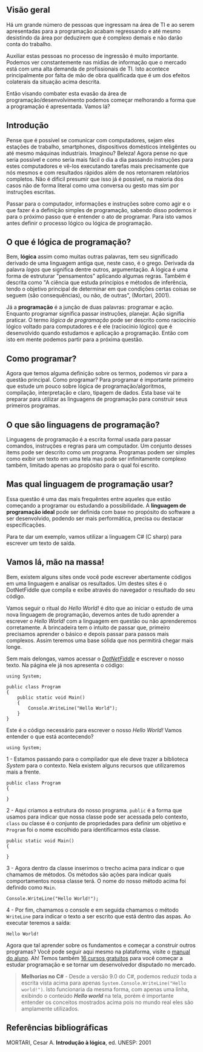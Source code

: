 ## Visão geral
Há um grande número de pessoas que ingressam na área de TI e ao serem apresentadas para a programação acabam regressando e até mesmo desistindo da área por deduzirem que é complexo demais e não darão conta do trabalho.

Auxiliar estas pessoas no processo de ingressão é muito importante. Podemos ver constantemente nas mídias de informação que o mercado está com uma alta demanda de profissionais de TI. Isto acontece principalmente por falta de mão de obra qualificada que é um dos efeitos colaterais da situação acima descrita.

Então visando combater esta evasão da área de programação/desenvolvimento podemos começar melhorando a forma que a programação é apresentada. Vamos lá?

## Introdução
Pense que é possível se comunicar com computadores, sejam eles estações de trabalho, smartphones, dispositivos domésticos inteligêntes ou até mesmo máquinas industriais. Imaginou? Beleza! Agora pense no que seria possível e como seria mais fácil o dia a dia passando instruções para estes computadores e vê-los executando tarefas mais precisamente que nós mesmos e com resultados rápidos além de nos retornarem relatórios completos. Não é dificil presumir que isso já é possível, na maioria dos casos não de forma literal como uma conversa ou gesto mas sim por instruções escritas.

Passar para o computador, informações e instruções sobre como agir e o que fazer é a definição simples de programação, sabendo disso podemos ir para o próximo passo que é entender o ato de programar. Para isto vamos antes definir o processo lógico ou lógica de programação.

## O que é lógica de programação?
Bem, **lógica** assim como muitas outras palavras, tem seu significado derivado de uma linguagem antiga que, neste caso, é o grego. Derivada da palavra *logos* que significa dentre outros, argumentação. A lógica é uma forma de estruturar "pensamentos" aplicando algumas regras. Também é descrita como "A ciência que estuda princípios e métodos de inferência, tendo o objetivo principal de determinar em que condições certas coisas se seguem (são consequências), ou não, de outras", (Mortari, 2001). 

Já a **programação** é a junção de duas palavras: programar e ação. Enquanto programar significa passar instruções, planejar. Ação signifia praticar. O termo *lógica de programação* pode ser descrito como raciocínio lógico voltado para computadores e é ele (raciocínio lógico) que é desenvolvido quando estudamos e aplicação a programação. Então com isto em mente podemos partir para a próxima questão.

## Como programar?
Agora que temos alguma definição sobre os termos, podemos vir para a questão principal. Como programar? Para programar é importante primeiro que estude um pouco sobre lógica de programação/algoritmos, compilação, interpretação e claro, tipagem de dados. Esta base vai te preparar para utilizar as linguagens de programação para construir seus primeiros programas.

## O que são linguagens de programação?
Linguagens de programação é a escrita formal usada para passar comandos, instruções e regras para um computador. Um conjunto desses items pode ser descrito como um programa. Programas podem ser simples como exibir um texto em uma tela mas pode ser infinitamente complexo também, limitado apenas ao propósito para o qual foi escrito.

## Mas qual linguagem de programação usar?
Essa questão é uma das mais frequêntes entre aqueles que estão começando a programar ou estudando a possibilidade. A **linguagem de programação ideal** pode ser definida com base no propósito do software a ser desenvolvido, podendo ser mais performática, precisa ou destacar especificações.

Para te dar um exemplo, vamos utilizar a linguagem C# (C sharp) para escrever um texto de saída.

## Vamos lá, mão na massa!

Bem, existem alguns sites onde você pode escrever abertamente códigos em uma linguagem e analisar os resultados. Um destes sites é o DotNetFiddle que compila e exibe através do navegador o resultado do seu código.

Vamos seguir o ritual do *Hello World!* é dito que ao iniciar o estudo de uma nova linguagem de programação, devemos antes de tudo aprender a escrever o *Hello World!* com a linguagem em questão ou não aprenderemos corretamente. A brincadeira tem o intuito de passar que, primeiro precisamos aprender o básico e depois passar para passos mais complexos. Assim teremos uma base sólida que nos permitirá chegar mais longe.

Sem mais delongas, vamos acessar o [*DotNetFiddle*](https://dotnetfiddle.net/) e escrever o nosso texto. Na página ele já nos apresenta o código:

```
using System;
					
public class Program
{
	public static void Main()
	{
		Console.WriteLine("Hello World");
	}
}
```

Este é o código necessário para escrever o nosso *Hello World!* Vamos entender o que está acontecendo?

```
using System;
```

1 - Estamos passando para o compilador que ele deve trazer a biblioteca *System* para o contexto. Nela existem alguns recursos que utilizaremos mais a frente.

```
public class Program
{

}
```

2 - Aqui criamos a estrutura do nosso programa. `public` é a forma que usamos para indicar que nossa classe pode ser acessada pelo contexto, `class` ou classe é o conjunto de propriedades para definir um objetivo e `Program` foi o nome escolhido para identificarmos esta classe.

```
public static void Main()
{

}
```

3 - Agora dentro da classe inserimos o trecho acima para indicar o que chamamos de métodos. Os métodos são ações para indicar quais comportamentos nossa classe terá. O nome do nosso método acima foi definido como `Main`.

```
Console.WriteLine("Hello World!");
```

4 - Por fim, chamamos o console e em seguida chamamos o método `WriteLine`
para indicar o texto a ser escrito que está dentro das aspas. Ao executar teremos a saída:

```
Hello World!
```

Agora que tal aprender sobre os fundamentos e começar a construir outros programas? Você pode seguir aqui mesmo na plataforma, visite o [manual do aluno](https://balta.io/guia). Ah! Temos também [16 cursos gratuitos](https://balta.io/comece-de-graca) para você começar a estudar programação e se tornar um desenvolvedor disputado no mercado.

> **Melhorias no C#** - Desde a versão 9.0 do C#, podemos reduzir toda a escrita vista acima para apenas `System.Console.WriteLine("Hello world!")`. Isto funcionaria da mesma forma, com apenas uma linha, exibindo o conteúdo ***Hello world*** na tela, porém é importante entender os conceitos mostrados acima pois no mundo real eles são amplamente utilizados.

## Referências bibliográficas
MORTARI, Cesar A. **Introdução à lógica**, ed. UNESP: 2001
